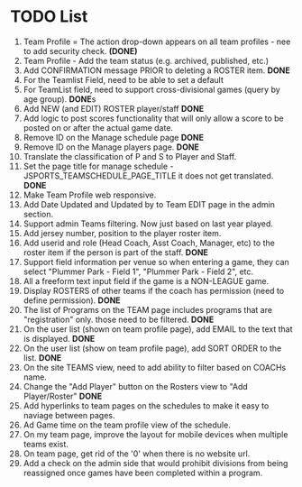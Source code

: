 # TODO List

1. Team Profile = The action drop-down appears on all team profiles - nee to add security check. **(DONE)** 
2. Team Profile - Add the team status (e.g. archived, published, etc.)
3. Add CONFIRMATION message PRIOR to deleting a ROSTER item.  **DONE**
4. For the Teamlist Field, need to be able to set a default
5. For TeamList field, need to support cross-divisional games (query by age group).  **DONE**s
6. Add NEW (and EDIT) ROSTER player/staff  **DONE**
7. Add logic to post scores functionality that will only allow a score to be posted on or after the actual game date.
8. Remove ID on the Manage schedule  page **DONE**
9. Remove ID on the Manage players page. **DONE**
10.  Translate the classification of P and S to Player and Staff.
11.  Set the page title for manage schedule - JSPORTS_TEAMSCHEDULE_PAGE_TITLE  it does not get translated.  **DONE**
12.  Make Team Profile web responsive.
13.  Add Date Updated and Updated by to Team EDIT page in the admin section.
14.  Support admin Teams filtering.  Now just based on last year played.
15.	 Add jersey number, position to the player roster item.
16.  Add userid and role (Head Coach, Asst Coach, Manager, etc) to the roster item if the person is part of the staff.  **DONE**
17.  Support field information per venue so when entering a game, they can select "Plummer Park - Field 1", "Plummer Park - Field 2", etc.
18.  All a freeform text input field if the game is a NON-LEAGUE game.
19.  Display ROSTERS of other teams if the coach has permission (need to define permission).  **DONE**
20.  The list of Programs on the TEAM page includes programs that are "registration" only.  those need to be filtered.  **DONE**
21.  On the user list (shown on team profile page), add EMAIL to the text that is displayed.  **DONE**
22.  On the user list (show on team profile page), add SORT ORDER to the list.   **DONE**
23.  On the site TEAMS view, need to add ability to filter based on COACHs name.
24.  Change the "Add Player" button on the Rosters view to "Add Player/Roster"  **DONE**
25.  Add hyperlinks to team pages on the schedules to make it easy to naviage between pages.
26.  Ad Game time on the team profile view of the schedule.
27.  On my team page, improve the layout for mobile devices when multiple teams exist.
28.  On team page, get rid of the '0' when there is no website url.
29.  Add a check on the admin side that would prohibit divisions from being reassigned once games have been completed within a program.
